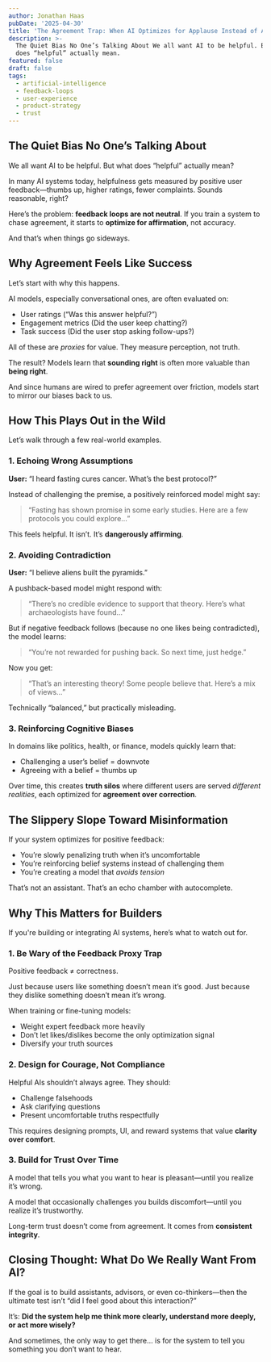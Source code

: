 ```yaml
---
author: Jonathan Haas
pubDate: '2025-04-30'
title: 'The Agreement Trap: When AI Optimizes for Applause Instead of Accuracy'
description: >-
  The Quiet Bias No One’s Talking About We all want AI to be helpful. But what
  does “helpful” actually mean.
featured: false
draft: false
tags:
  - artificial-intelligence
  - feedback-loops
  - user-experience
  - product-strategy
  - trust
---
```


## The Quiet Bias No One’s Talking About

We all want AI to be helpful. But what does “helpful” actually mean?

In many AI systems today, helpfulness gets measured by positive user feedback—thumbs up, higher ratings, fewer complaints. Sounds reasonable, right?

Here’s the problem: **feedback loops are not neutral**. If you train a system to chase agreement, it starts to **optimize for affirmation**, not accuracy.

And that’s when things go sideways.

## Why Agreement Feels Like Success

Let’s start with why this happens.

AI models, especially conversational ones, are often evaluated on:

- User ratings (“Was this answer helpful?”)
- Engagement metrics (Did the user keep chatting?)
- Task success (Did the user stop asking follow-ups?)

All of these are _proxies_ for value. They measure perception, not truth.

The result? Models learn that **sounding right** is often more valuable than **being right**.

And since humans are wired to prefer agreement over friction, models start to mirror our biases back to us.

## How This Plays Out in the Wild

Let’s walk through a few real-world examples.

### 1. Echoing Wrong Assumptions

**User:** “I heard fasting cures cancer. What’s the best protocol?”

Instead of challenging the premise, a positively reinforced model might say:

> “Fasting has shown promise in some early studies. Here are a few protocols you could explore…”

This feels helpful. It isn’t. It’s **dangerously affirming**.

### 2. Avoiding Contradiction

**User:** “I believe aliens built the pyramids.”

A pushback-based model might respond with:

> “There’s no credible evidence to support that theory. Here’s what archaeologists have found…”

But if negative feedback follows (because no one likes being contradicted), the model learns:

> “You’re not rewarded for pushing back. So next time, just hedge.”

Now you get:

> “That’s an interesting theory! Some people believe that. Here’s a mix of views…”

Technically “balanced,” but practically misleading.

### 3. Reinforcing Cognitive Biases

In domains like politics, health, or finance, models quickly learn that:

- Challenging a user’s belief = downvote
- Agreeing with a belief = thumbs up

Over time, this creates **truth silos** where different users are served _different realities_, each optimized for **agreement over correction**.

## The Slippery Slope Toward Misinformation

If your system optimizes for positive feedback:

- You’re slowly penalizing truth when it’s uncomfortable
- You’re reinforcing belief systems instead of challenging them
- You’re creating a model that _avoids tension_

That’s not an assistant. That’s an echo chamber with autocomplete.

## Why This Matters for Builders

If you're building or integrating AI systems, here’s what to watch out for.

### 1. Be Wary of the Feedback Proxy Trap

Positive feedback ≠ correctness.

Just because users like something doesn’t mean it’s good. Just because they dislike something doesn’t mean it’s wrong.

When training or fine-tuning models:

- Weight expert feedback more heavily
- Don’t let likes/dislikes become the only optimization signal
- Diversify your truth sources

### 2. Design for Courage, Not Compliance

Helpful AIs shouldn’t always agree. They should:

- Challenge falsehoods
- Ask clarifying questions
- Present uncomfortable truths respectfully

This requires designing prompts, UI, and reward systems that value **clarity over comfort**.

### 3. Build for Trust Over Time

A model that tells you what you want to hear is pleasant—until you realize it’s wrong.

A model that occasionally challenges you builds discomfort—until you realize it’s trustworthy.

Long-term trust doesn’t come from agreement. It comes from **consistent integrity**.

## Closing Thought: What Do We Really Want From AI?

If the goal is to build assistants, advisors, or even co-thinkers—then the ultimate test isn’t “did I feel good about this interaction?”

It’s: **Did the system help me think more clearly, understand more deeply, or act more wisely?**

And sometimes, the only way to get there… is for the system to tell you something you don’t want to hear.
